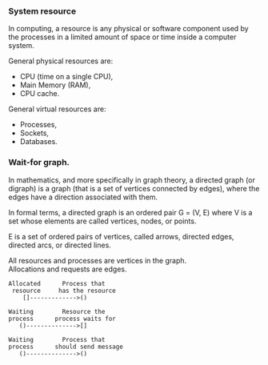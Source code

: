 ### System resource

In computing, a resource is any physical or software component used by the processes in a limited amount of space or time 
inside a computer system. 

General physical resources are:
* CPU (time on a single CPU),
* Main Memory (RAM),
* CPU cache.

General virtual resources are:
* Processes,
* Sockets,
* Databases.

### Wait-for graph.

In mathematics, and more specifically in graph theory, a directed graph (or digraph) 
is a graph (that is a set of vertices connected by edges), where the edges have a direction associated with them. 

In formal terms, a directed graph is an ordered pair G = (V, E) where V is a set whose elements are called vertices, nodes, or points.

E is a set of ordered pairs of vertices, called arrows, directed edges, directed arcs, or directed lines.

All resources and processes are vertices in the graph.  
Allocations and requests are edges.


    Allocated      Process that    
     resource     has the resource                       
        []------------->()

    Waiting        Resource the    
    process      process waits for                 
       ()-------------->[]

    Waiting        Process that    
    process      should send message                           
       ()-------------->()


